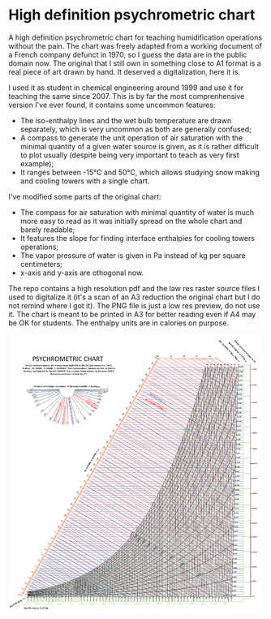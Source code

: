 # High definition psychrometric chart
A high definition psychrometric chart for teaching humidification operations without the pain. The chart was freely adapted from a working document of a French company defunct in 1970, so I guess the data are in the public domain now. The original that I still own in something close to A1 format is a real piece of art drawn by hand. It deserved a digitalization, here it is.

I used it as student in chemical engineering around 1999 and use it for teaching the same since 2007. This is by far the most comprenhensive version I've ever found, it contains some uncommon features:
- The iso-enthalpy lines and the wet bulb temperature are drawn separately, which is very uncommon as both are generally confused;
- A compass to generate the unit operation of air saturation with the minimal quantity of a given water source is given, as it is rather difficult to plot usually (despite being very important to teach as very first example);
- It ranges between -15°C and 50°C, which allows studying snow making and cooling towers with a single chart.

 I've modified some parts of the original chart:
 - The compass for air saturation with minimal quantity of water is much more easy to read as it was initially spread on the whole chart and barely readable;
 - It features the slope for finding interface enthalpies for cooling towers operations;
 - The vapor pressure of water is given in Pa instead of kg per square centimeters;
 - x-axis and y-axis are othogonal now.

The repo contains a high resolution pdf and the law res raster source files I used to digitalize it (it's a scan of an A3 reduction the original chart but I do not remind where I got it). The PNG file is just a low res preview, do not use it. The chart is meant to be printed in A3 for better reading even if A4 may be OK for students. The enthalpy units are in calories on purpose.

![](/Psychrometric_chart.png)
